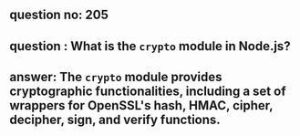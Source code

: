 
      
## question no: 205

## question : What is the `crypto` module in Node.js?

## answer: The `crypto` module provides cryptographic functionalities, including a set of wrappers for OpenSSL's hash, HMAC, cipher, decipher, sign, and verify functions.
      